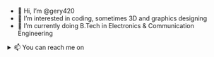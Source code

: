 - 👋 Hi, I’m @gery420
- 👀 I’m interested in coding, sometimes 3D and graphics designing
- 🌱 I’m currently doing B.Tech in Electronics & Communication Engineering 

<!---
gery420/gery420 is a ✨ special ✨ repository because its `README.md` (this file) appears on your GitHub profile.
You can click the Preview link to take a look at your changes.
--->
  <details>
  <summary>📫 You can reach me on </summary>
  
  - Discord: <a href="https://discordapp.com/users/786125239406952478" target="_blank">gery_bery</a>
  - Email: <a href="mashishkr025@gmail.com" target="_blank">mashishkr025@gmail.com</a>
  - LinkedIn: <a href="https://linkedin.com/in/ashish-mishra-768bb128b" target="_blank">Ashish</a>
  
  </details>
